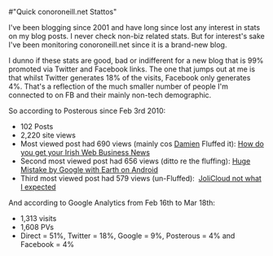 #"Quick conoroneill.net Stattos"


 <p>I've been blogging since 2001 and have long since lost any interest in stats on my blog posts. I never check non-biz related stats. But for interest's sake I've been monitoring conoroneill.net since it is a brand-new blog.</p>
<p>I dunno if these stats are good, bad or indifferent for a new blog that is 99% promoted via Twitter and Facebook links. The one that jumps out at me is that whilst Twitter generates 18% of the visits, Facebook only generates 4%. That's a reflection of the much smaller number of people I'm connected to on FB and their mainly non-tech demographic.</p>
<p>So according to Posterous since Feb 3rd 2010:</p>
<ul>
<li>102 Posts</li>
<li>2,220 site views</li>
<li>Most viewed post had 690 views (mainly cos <a href="http://mulley.net/">Damien</a> Fluffed it): <a href="http://conoroneill.net/how-do-you-get-your-irish-web-business-news">How do you get your Irish Web Business News</a></li>
<li>Second most viewed post had 656 views (ditto re the fluffing): <a href="http://conoroneill.net/huge-mistake-by-google-with-earth-on-android">Huge Mistake by Google with Earth on Android</a></li>
<li>Third most viewed post had 579 views (un-Fluffed): &nbsp;<a href="http://conoroneill.net/jolicloud-not-what-i-expected">JoliCloud not what I expected</a></li>
</ul>
<p>And according to Google Analytics from Feb 16th to Mar 18th:</p>
<ul>
<li>1,313 visits</li>
<li>1,608 PVs</li>
<li>Direct = 51%, Twitter = 18%, Google = 9%, Posterous = 4% and Facebook = 4%</li>
</ul>
<p>&nbsp;</p>
 